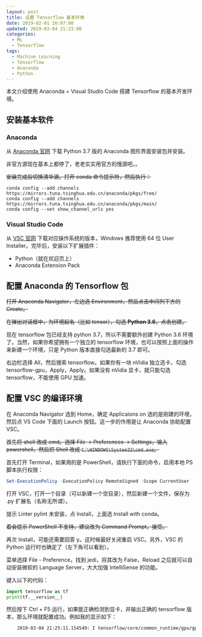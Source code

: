 ```yaml
---
layout: post
title: 设置 Tensorflow 基本环境
date: 2019-02-01 16:07:00
updated: 2019-03-04 21:23:00
categories:
  - ML
  - Tensorflow
tags:
  - Machine Learning
  - Tensorflow
  - Anaconda
  - Python
---
```


本文介绍使用 Anaconda + Visual Studio Code 搭建 Tensorflow 的基本开发环境。

<!-- more -->

## 安装基本软件

### Anaconda

从 [Anaconda 官网](https://www.anaconda.com/download/) 下载 Python 3.7 版的 Anaconda 图形界面安装包并安装。

非官方源现在基本上都停了，老老实实用官方的慢源吧。。

~~安装完成后切换清华源。打开 conda 命令提示符，然后执行：~~

```shell
conda config --add channels https://mirrors.tuna.tsinghua.edu.cn/anaconda/pkgs/free/
conda config --add channels https://mirrors.tuna.tsinghua.edu.cn/anaconda/pkgs/main/
conda config --set show_channel_urls yes
```

### Visual Studio Code

从 [VSC 官网](https://code.visualstudio.com/Download) 下载对应操作系统的版本，Windows 推荐使用 64 位 User Installer。完毕后，安装以下扩展插件：

- Python（就在欢迎页上）
- Anaconda Extension Pack

## 配置 Anaconda 的 Tensorflow 包

~~打开 Anaconda Navigator，左边选 Environment，然后点击中间列下方的 Create。~~

~~在弹出对话框中，为环境起名（比如 tensor），勾选 **Python 3.6**，点击创建。~~

现在 tensorflow 包已经支持 python 3.7，所以不需要额外创建 Python 3.6 环境了。当然，如果你希望拥有一个独立的 tensorflow 环境，也可以按照上面的操作来新建一个环境，只是 Python 版本直接勾选最新的 3.7 即可。

右边栏选择 All，然后搜索 tensorflow。如果你有一块 nVidia 独立选卡，勾选 tensorflow-gpu，Apply，Apply。如果没有 nVidia 显卡，就只能勾选 tensorflow，不能使用 GPU 加速。

## 配置 VSC 的编译环境

在 Anaconda Navigator 选到 Home，确定 Applicaions on 选的是刚建的环境，然后点 VS Code 下面的 Launch 按钮。这一步的作用是让 Anaconda 协助配置 VSC。

~~首先将 shell 改成 cmd。选择 File -> Preferences -> Settings，输入 powershell，然后把 Shell 改成 `C:\WINDOWS\System32\cmd.exe`。~~

首先打开 Terminal，如果用的是 PowerShell，请执行下面的命令，启用本地 PS 脚本执行权限：

```powershell
Set-ExecutionPolicy -ExecutionPolicy RemoteSigned -Scope CurrentUser
```

打开 VSC，打开一个目录（可以新建一个空目录），然后新建一个文件，保存为 .py 扩展名（名称无所谓）。

提示 Linter pylint 未安装，点 Install，上面选 Install with conda。

~~着会提示 PowerShell 不支持，建议改为 Command Prompt，接受。~~

再次 Install，可能还需要回答 y。这时候最好关闭重启 VSC。另外，VSC 的 Python 运行时也确定了（左下角可以看到）。

菜单选择 File - Preference，找到 jedi，将其改为 False，Reload 之后就可以自动安装微软的 Language Server，大大加强 IntelliSense 的功能。

键入以下的代码：

```python
import tensorflow as tf
print(tf.__version__)
```

然后按下 Ctrl + F5 运行，如果能正确检测到显卡，并输出正确的 tensorflow 版本，那么环境就配置成功。例如我的显示如下：

```txt
    2019-03-04 21:25:11.154549: I tensorflow/core/common_runtime/gpu/gpu_device.cc:1115] Created TensorFlow device (/job:localhost/replica:0/task:0/device:GPU:0 with 19376 MB memory) -> physical GPU (device: 0, name: TITAN RTX, pci bus id: 0000:01:00.0, compute capability: 7.5)
```
